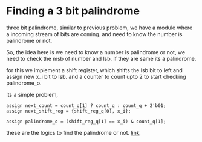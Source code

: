 # Finding a 3 bit palindrome

three bit palindrome, similar to previous problem, we have a module where a incoming stream of bits are coming. and need to know the number is palindrome or not.

So, the idea here is we need to know a number is palindrome or not, we need to check the msb of number and lsb. if they are same its a palindrome.

for this we implement a shift register, which shifts the lsb bit to left and assign new x\_i bit to lsb. and a counter to count upto 2 to start checking palindrome\_o.

its a simple problem,

```
assign next_count = count_q[1] ? count_q : count_q + 2'b01;
assign next_shift_reg = {shift_reg_q[0], x_i};

assign palindrome_o = (shift_reg_q[1] == x_i) & count_q[1];
```

these are the logics to find the palindrome or not. [link](https://www.edaplayground.com/x/NcdF)
